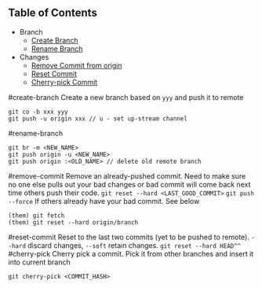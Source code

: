 ## Table of Contents

* Branch
  * [Create Branch](#create-branch)
  * [Rename Branch](#rename-branch)
* Changes
  * [Remove Commit from origin](#remove-commit)
  * [Reset Commit](#reset-commit)
  * [Cherry-pick Commit](#cherry-pick)

#create-branch
Create a new branch based on `yyy` and push it to remote 
```
git co -b xxx yyy
git push -u origin xxx // u - set up-stream channel
```
#rename-branch
```
git br -m <NEW_NAME>
git push origin -u <NEW_NAME>
git push origin :<OLD_NAME> // delete old remote branch
```
#remove-commit
Remove an already-pushed commit. Need to make sure no one else pulls out your bad changes or bad commit will come back
next time others push their code.
`git reset --hard <LAST_GOOD_COMMIT>`
`git push --force`
If others already have your bad commit. See below
```
(them) git fetch
(them) git reset --hard origin/branch
```
#reset-commit
Reset to the last two commits (yet to be pushed to remote). `--hard` discard changes, `--soft` retain changes.
```git reset --hard HEAD^^```
#cherry-pick
Cherry pick a commit. Pick it from other branches and insert it into current branch
```
git cherry-pick <COMMIT_HASH>
```
